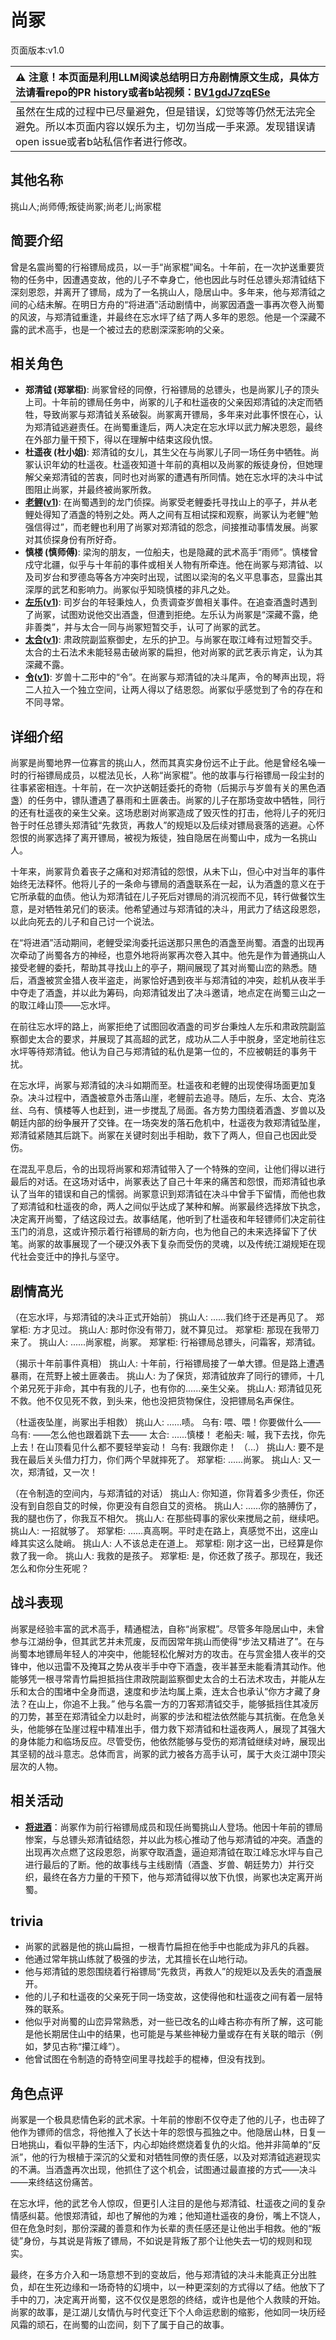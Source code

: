 # 尚冢
页面版本:v1.0
 

| :warning: 注意！本页面是利用LLM阅读总结明日方舟剧情原文生成，具体方法请看repo的PR history或者b站视频：[BV1gdJ7zqESe](https://www.bilibili.com/video/BV1gdJ7zqESe/)         |
|:----------------------------|
| 虽然在生成的过程中已尽量避免，但是错误，幻觉等等仍然无法完全避免。所以本页面内容以娱乐为主，切勿当成一手来源。发现错误请open issue或者b站私信作者进行修改。|



## 其他名称
挑山人;尚师傅;叛徒尚冢;尚老儿;尚家棍
## 简要介绍
曾是名震尚蜀的行裕镖局成员，以一手“尚家棍”闻名。十年前，在一次护送重要货物的任务中，因遭遇变故，他的儿子不幸身亡，他也因此与时任总镖头郑清钺结下深刻恩怨，并离开了镖局，成为了一名挑山人，隐居山中。多年来，他与郑清钺之间的心结未解。在明日方舟的“将进酒”活动剧情中，尚冢因酒盏一事再次卷入尚蜀的风波，与郑清钺重逢，并最终在忘水坪了结了两人多年的恩怨。他是一个深藏不露的武术高手，也是一个被过去的悲剧深深影响的父亲。
## 相关角色
-   **郑清钺 (郑掌柜)**: 尚冢曾经的同僚，行裕镖局的总镖头，也是尚冢儿子的顶头上司。十年前的镖局任务中，尚冢的儿子和杜遥夜的父亲因郑清钺的决定而牺牲，导致尚冢与郑清钺关系破裂。尚冢离开镖局，多年来对此事怀恨在心，认为郑清钺逃避责任。在尚蜀重逢后，两人决定在忘水坪以武力解决恩怨，最终在外部力量干预下，得以在理解中结束这段仇恨。
-   **杜遥夜 (杜小姐)**: 郑清钺的女儿，其生父在与尚冢儿子同一场任务中牺牲。尚冢认识年幼的杜遥夜。杜遥夜知道十年前的真相以及尚冢的叛徒身份，但她理解父亲郑清钺的苦衷，同时也对尚冢的遭遇有所同情。她在忘水坪的决斗中试图阻止尚冢，并最终被尚冢所救。
-   **[老鲤](../char_v3/char_322_lmlee.md)([v1](char_322_lmlee.md))**: 在尚蜀遇到的龙门侦探。尚冢受老鲤委托寻找山上的亭子，并从老鲤处得知了酒盏的特别之处。两人之间有互相试探和观察，尚冢认为老鲤“勉强信得过”，而老鲤也利用了尚冢对郑清钺的怨念，间接推动事情发展。尚冢对其侦探身份有所好奇。
-   **慎楼 (慎师傅)**: 梁洵的朋友，一位船夫，也是隐藏的武术高手“雨师”。慎楼曾戍守北疆，似乎与十年前的事件或相关人物有所牵连。他在尚冢与郑清钺、以及司岁台和罗德岛等各方冲突时出现，试图以梁洵的名义平息事态，显露出其深厚的武艺和影响力。尚冢似乎知晓慎楼的非凡之处。
-   **[左乐](../char_v3/char_4121_zuole.md)([v1](char_4121_zuole.md))**: 司岁台的年轻秉烛人，负责调查岁兽相关事件。在追查酒盏时遇到了尚冢，试图劝说他交出酒盏，但遭到拒绝。左乐认为尚冢是“深藏不露，绝非善类”，并与太合一同与尚冢短暂交手，认可了尚冢的武艺。
-   **[太合](../char_v3/extended_char_tai_he.md)([v1](extended_char_tai_he.md))**: 肃政院副监察御史，左乐的护卫。与尚冢在取江峰有过短暂交手。太合的土石法术未能轻易击破尚冢的扁担，他对尚冢的武艺表示肯定，认为其深藏不露。
-   **[令](../char_v3/char_2023_ling.md)([v1](char_2023_ling.md))**: 岁兽十二形中的“令”。在尚冢与郑清钺的决斗尾声，令的琴声出现，将二人拉入一个独立空间，让两人得以了结恩怨。尚冢似乎感觉到了令的存在和不同寻常。
## 详细介绍
尚冢是尚蜀地界一位寡言的挑山人，然而其真实身份远不止于此。他是曾经名噪一时的行裕镖局成员，以棍法见长，人称“尚家棍”。他的故事与行裕镖局一段尘封的往事紧密相连。十年前，在一次护送朝廷委托的奇物（后揭示与岁兽有关的黑色酒盏）的任务中，镖队遭遇了暴雨和土匪袭击。尚冢的儿子在那场变故中牺牲，同行的还有杜遥夜的亲生父亲。这场悲剧对尚冢造成了毁灭性的打击，他将儿子的死归咎于时任总镖头郑清钺“先救货，再救人”的规矩以及后续对镖局衰落的逃避。心怀怨恨的尚冢选择了离开镖局，被视为叛徒，独自隐居在尚蜀山中，成为一名挑山人。

十年来，尚冢背负着丧子之痛和对郑清钺的怨恨，从未下山，但心中对当年的事件始终无法释怀。他将儿子的一条命与镖局的酒盏联系在一起，认为酒盏的意义在于它所承载的血债。他认为郑清钺在儿子死后对镖局的消沉视而不见，转行做餐饮生意，是对牺牲弟兄们的亵渎。他希望通过与郑清钺的决斗，用武力了结这段恩怨，以此向死去的儿子和自己讨一个说法。

在“将进酒”活动期间，老鲤受梁洵委托运送那只黑色的酒盏至尚蜀。酒盏的出现再次牵动了尚蜀各方的神经，也意外地将尚冢再次卷入其中。他先是作为普通挑山人接受老鲤的委托，帮助其寻找山上的亭子，期间展现了其对尚蜀山峦的熟悉。随后，酒盏被赏金猎人夜半盗走，尚冢恰好遇到夜半与郑清钺的冲突，趁机从夜半手中夺走了酒盏，并以此为筹码，向郑清钺发出了决斗邀请，地点定在尚蜀三山之一的取江峰山顶——忘水坪。

在前往忘水坪的路上，尚冢拒绝了试图回收酒盏的司岁台秉烛人左乐和肃政院副监察御史太合的要求，并展现了其高超的武艺，成功从二人手中脱身，坚定地前往忘水坪等待郑清钺。他认为自己与郑清钺的私仇是第一位的，不应被朝廷的事务干扰。

在忘水坪，尚冢与郑清钺的决斗如期而至。杜遥夜和老鲤的出现使得场面更加复杂。决斗过程中，酒盏被意外击落山崖，老鲤前去追寻。随后，左乐、太合、克洛丝、乌有、慎楼等人也赶到，进一步搅乱了局面。各方势力围绕着酒盏、岁兽以及朝廷内部的纷争展开了交锋。在一场突发的落石危机中，杜遥夜为救郑清钺坠崖，郑清钺紧随其后跳下。尚冢在关键时刻出手相助，救下了两人，但自己也因此受伤。

在混乱平息后，令的出现将尚冢和郑清钺带入了一个特殊的空间，让他们得以进行最后的对话。在这场对话中，尚冢表达了自己十年来的痛苦和怨恨，而郑清钺也承认了当年的错误和自己的懦弱。尚冢意识到郑清钺在决斗中曾手下留情，而他也救了郑清钺和杜遥夜的命，两人之间似乎达成了某种和解。尚冢最终选择放下执念，决定离开尚蜀，了结这段过去。故事结尾，他听到了杜遥夜和年轻镖师们决定前往玉门的消息，这或许预示着行裕镖局的新方向，也为他自己的未来选择留下了伏笔。尚冢的故事展现了一个硬汉外表下复杂而受伤的灵魂，以及传统江湖规矩在现代社会变迁中的挣扎与坚守。
## 剧情高光
（在忘水坪，与郑清钺的决斗正式开始前）
挑山人: ......我们终于还是再见了。
郑掌柜: 方才见过。
挑山人: 那时你没有带刀，就不算见过。
郑掌柜: 那现在我带刀来了。
挑山人: ......尚家棍，尚冢。
郑掌柜: 行裕镖局总镖头，问霜客，郑清钺。

（揭示十年前事件真相）
挑山人: 十年前，行裕镖局接了一单大镖。但是路上遭遇暴雨，在荒野上被土匪袭击。
挑山人: 为了保货，郑清钺放弃了同行的镖师，十几个弟兄死于非命，其中有我的儿子，也有你的......亲生父亲。
挑山人: 郑清钺见死不救。他不仅见死不救，到头来，他也没把货物保住，没把镖局名声保住。

（杜遥夜坠崖，尚冢出手相救）
挑山人: ......啧。
乌有: 喂、喂！你要做什么——
乌有: ——怎么他也跟着跳下去——
太合: ......慎楼！
老船夫: 嘁，我下去找，你先上去！在山顶看见什么都不要轻举妄动！
乌有: 我跟你走！
（...）
挑山人: 要不是我在最后关头借力打力，你们两个早就摔死了。
郑掌柜: ......尚冢。
挑山人: 又一次，郑清钺，又一次！

（在令制造的空间内，与郑清钺的对话）
挑山人: 你知道，你背着多少责任，你还没有到自怨自艾的时候，你更没有自怨自艾的资格。
挑山人: ......你的胳膊伤了，我的腿也伤了，你我互不相欠。
挑山人: 在那些碍事的家伙来搅局之前，继续吧。
挑山人: 一招就够了。
郑掌柜: ......真高啊。平时走在路上，真感觉不出，这座山峰其实这么陡峭。
挑山人: 人不该总走在道上。
郑掌柜: 刚才这一出，已经算是你救了我一命。
挑山人: 我救的是孩子。
郑掌柜: 是，你还救了孩子。那现在，我还怎么和你分生死呢？
## 战斗表现
尚冢是经验丰富的武术高手，精通棍法，自称“尚家棍”。尽管多年隐居山中，未曾参与江湖纷争，但其武艺并未荒废，反而因常年挑山而使得“步法又精进了”。在与尚蜀本地镖局年轻人的冲突中，他能轻松化解对方的攻击。在与赏金猎人夜半的交锋中，他以迅雷不及掩耳之势从夜半手中夺下酒盏，夜半甚至未能看清其动作。他能够凭一根寻常青竹扁担抵挡住肃政院副监察御史太合的土石法术攻击，并能从左乐和太合的围堵中全身而退，速度和步法均属上乘，连太合也承认“你方才藏了身法？在山上，你追不上我。” 他与名震一方的刀客郑清钺交手，能够抵挡住其凌厉的刀势，甚至在郑清钺全力以赴时，尚冢的步法和棍法依然能与其抗衡。在危急关头，他能够在坠崖过程中精准出手，借力救下郑清钺和杜遥夜两人，展现了其强大的身体能力和临场反应。尽管受伤，他依然能够与受伤的郑清钺继续对峙，展现出其坚韧的战斗意志。总体而言，尚冢的武力被各方高手认可，属于大炎江湖中顶尖层次的人物。
## 相关活动
-   **[将进酒](../stories/act15side.md)**：尚冢作为前行裕镖局成员和现任尚蜀挑山人登场。他因十年前的镖局惨案，与总镖头郑清钺结怨，并以此为核心推动了他与郑清钺的冲突。酒盏的出现再次点燃了这段恩怨，尚冢夺取酒盏，逼迫郑清钺在取江峰忘水坪与自己进行最后的了断。他的故事线与主线剧情（酒盏、岁兽、朝廷势力）并行交织，最终在各方力量的干预下，他与郑清钺得以放下仇恨，尚冢也决定离开尚蜀。
## trivia
-   尚冢的武器是他的挑山扁担，一根青竹扁担在他手中也能成为非凡的兵器。
-   他通过常年挑山练就了极强的步法，尤其擅长在山地行动。
-   他与郑清钺的恩怨围绕着行裕镖局“先救货，再救人”的规矩以及丢失的酒盏展开。
-   他的儿子和杜遥夜的父亲死于同一场变故，这使得他和杜遥夜之间有着一层特殊的联系。
-   他似乎对尚蜀的山峦异常熟悉，对一些已改名的山峰古称亦有所了解，这可能是他长期居住山中的结果，也可能是与某些神秘力量或存在有关联的暗示（例如，梦见古称“攥江峰”）。
-   他曾试图在令制造的奇特空间里寻找趁手的棍棒，但没有找到。
## 角色点评
尚冢是一个极具悲情色彩的武术家。十年前的惨剧不仅夺走了他的儿子，也击碎了他作为镖师的信念，将他推入了长达十年的怨恨与孤独之中。他隐居山林，日复一日地挑山，看似平静的生活下，内心却始终燃烧着复仇的火焰。他并非简单的“反派”，他的行为根植于深沉的父爱和对牺牲同僚的责任感，以及对郑清钺逃避现实的不满。当酒盏再次出现，他抓住了这个机会，试图通过最直接的方式——决斗——来终结这份痛苦。

在忘水坪，他的武艺令人惊叹，但更引人注目的是他与郑清钺、杜遥夜之间的复杂情感纠葛。他恨郑清钺，却也了解他的为难；他知道杜遥夜的身份，嘴上不饶人，但在危急时刻，那份深藏的善意和作为长辈的责任感还是让他出手相救。他的“叛徒”身份，与其说是背叛了镖局，不如说是背叛了那个让他失去一切的规则和现实。

最终，在多方介入和一场意想不到的变故后，他与郑清钺的决斗未能真正分出胜负，却在生死边缘和一场奇特的幻境中，以一种更深刻的方式得以了结。他放下了手中的刀，决定离开尚蜀，这不仅仅是恩怨的终结，或许也是他个人救赎的开始。尚冢的故事，是江湖儿女情仇与时代变迁下个人命运悲剧的缩影，他如同一块历经风霜的顽石，在尚蜀的山峦间，刻下了属于自己的故事。